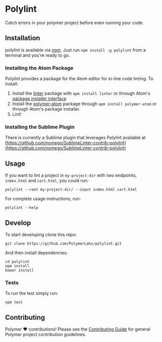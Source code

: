 # Polylint
Catch errors in your polymer project before even running your code.

## Installation

polylint is available via [npm](https://www.npmjs.com/). Just run `npm install -g polylint` from a terminal and you're ready to go.

### Installing the Atom Package

Polylint provides a package for the Atom editor for in-line code linting. To install:

1. Install the [linter](https://atom.io/packages/linter) package with `apm install linter` or through Atom's [package installer interface](https://atom.io/docs/latest/using-atom-atom-packages)
2. Install the [polymer-atom](https://github.com/PolymerLabs/polymer-atom) package through `apm install polymer-atom` or through Atom's package installer.
3. Lint!

### Installing the Sublime Plugin

There is currently a Sublime plugin that leverages Polylint available at [https://github.com/nomego/SublimeLinter-contrib-polylint](https://github.com/nomego/SublimeLinter-contrib-polylint)

## Usage
If you want to lint a project in `my-project-dir` with two endpoints, `index.html` and `cart.html`, you could run:
```
polylint --root my-project-dir/ --input index.html cart.html
```

For complete usage instructions, run:
```
polylint --help
```

## Develop

To start developing clone this repo:
```
git clone https://github.com/PolymerLabs/polylint.git
```

And then install dependencies:
```
cd polylint
npm install
bower install
```

### Tests

To run the test simply run:
```
npm test
```

## Contributing

Polymer :heart: contributions! Please see the [Contributing Guide](https://github.com/Polymer/project/blob/master/Contributing.md) for general Polymer project contribution guidelines.